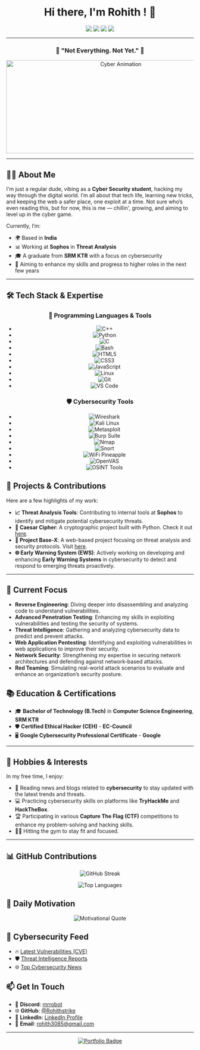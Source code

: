 <h1 align="center">Hi there, I'm Rohith ! 👋</h1>

<p align="center">
  <img src="https://img.shields.io/badge/Developer-💻-purple" />
  <img src="https://img.shields.io/badge/Cyber_Security-🛡️-blueviolet" />
  <img src="https://img.shields.io/badge/Status-Active-green" />
  <img src="https://img.shields.io/badge/Location-India-lightgrey" />
</p>

---

<div align="center">
  <h3>🦇 "Not Everything. Not Yet." 🦇</h3>
  <img src="assets/220245.gif" width="600" height="250" alt="Cyber Animation"/>
</div>

---

## 👨‍💻 About Me

I'm just a regular dude, vibing as a **Cyber Security student**, hacking my way through the digital world. I’m all about that tech life, learning new tricks, and keeping the web a safer place, one exploit at a time. Not sure who’s even reading this, but for now, this is me — chillin', growing, and aiming to level up in the cyber game.

Currently, I’m:
- 🌍 Based in **India**
- 📊 Working at **Sophos** in **Threat Analysis**
- 🎓 A graduate from **SRM KTR** with a focus on cybersecurity
- 🎯 Aiming to enhance my skills and progress to higher roles in the next few years

---
## 🛠 Tech Stack & Expertise

<div align="center">

### 🚀 Programming Languages & Tools

- ![C++](https://img.shields.io/badge/-C++-00599C?logo=c%2B%2B&logoColor=white)
- ![Python](https://img.shields.io/badge/-Python-3776AB?logo=python&logoColor=white)
- ![C](https://img.shields.io/badge/-C-00599C?logo=c&logoColor=white)
- ![Bash](https://img.shields.io/badge/-Bash-4EAA25?logo=gnu-bash&logoColor=white)
- ![HTML5](https://img.shields.io/badge/-HTML5-E34F26?logo=html5&logoColor=white)
- ![CSS3](https://img.shields.io/badge/-CSS3-1572B6?logo=css3&logoColor=white)
- ![JavaScript](https://img.shields.io/badge/-JavaScript-F7DF1E?logo=javascript&logoColor=black)
- ![Linux](https://img.shields.io/badge/-Linux-FCC624?logo=linux&logoColor=black)
- ![Git](https://img.shields.io/badge/-Git-F05032?logo=git&logoColor=white)
- ![VS Code](https://img.shields.io/badge/-VS%20Code-007ACC?logo=visual-studio-code&logoColor=white)

</div>

<div align="center">

### 🛡️ Cybersecurity Tools

- ![Wireshark](https://img.shields.io/badge/Wireshark-1676C5?logo=wireshark&logoColor=white)
- ![Kali Linux](https://img.shields.io/badge/Kali_Linux-557C99?logo=kali-linux&logoColor=white)
- ![Metasploit](https://img.shields.io/badge/Metasploit-4E4D45?logo=metasploit&logoColor=white)
- ![Burp Suite](https://img.shields.io/badge/Burp_Suite-6E8B3B?logo=burpsuite&logoColor=white)
- ![Nmap](https://img.shields.io/badge/Nmap-00A1D6?logo=nmap&logoColor=white)
- ![Snort](https://img.shields.io/badge/Snort-CC0000?logo=snort&logoColor=white)
- ![WiFi Pineapple](https://img.shields.io/badge/WiFi_Pineapple-003D7C?logo=wifi&logoColor=white)
- ![OpenVAS](https://img.shields.io/badge/OpenVAS-008000?logo=openvas&logoColor=white)
- ![OSINT Tools](https://img.shields.io/badge/OSINT-Tools-blue)

</div>

## 🚀 Projects & Contributions

Here are a few highlights of my work:
- **📈 Threat Analysis Tools**: Contributing to internal tools at **Sophos** to identify and mitigate potential cybersecurity threats.
- **🔐 Caesar Cipher**: A cryptographic project built with Python. Check it out [here](https://rohithstrike.github.io/Caesar-Cipher/).
- **🚀 Project Base-X**: A web-based project focusing on threat analysis and security protocols. Visit [here](https://project-base-x.onrender.com/).
- **🌐 Early Warning System (EWS)**: Actively working on developing and enhancing **Early Warning Systems** in cybersecurity to detect and respond to emerging threats proactively.

---
## 🎯 Current Focus

- **Reverse Engineering**: Diving deeper into disassembling and analyzing code to understand vulnerabilities.
- **Advanced Penetration Testing**: Enhancing my skills in exploiting vulnerabilities and testing the security of systems.
- **Threat Intelligence**: Gathering and analyzing cybersecurity data to predict and prevent attacks.
- **Web Application Pentesting**: Identifying and exploiting vulnerabilities in web applications to improve their security.
- **Network Security**: Strengthening my expertise in securing network architectures and defending against network-based attacks.
- **Red Teaming**: Simulating real-world attack scenarios to evaluate and enhance an organization’s security posture.

## 📚 Education & Certifications

- 🎓 **Bachelor of Technology (B.Tech)** in **Computer Science Engineering**, **SRM KTR**
- 🛡️ **Certified Ethical Hacker (CEH)** - **EC-Council**
- 🖥️ **Google Cybersecurity Professional Certificate** - **Google**

---
## 🎨 Hobbies & Interests

In my free time, I enjoy:
- 📰 Reading news and blogs related to **cybersecurity** to stay updated with the latest trends and threats.
- 💻 Practicing cybersecurity skills on platforms like **TryHackMe** and **HackTheBox**.
- 🏆 Participating in various **Capture The Flag (CTF)** competitions to enhance my problem-solving and hacking skills.
- 🏋️‍♂️ Hitting the gym to stay fit and focused.
---


## 📊 GitHub Contributions

<p align="center">
  <img src="https://github-readme-streak-stats.herokuapp.com/?user=Rohithstrike&theme=radical" alt="GitHub Streak" />
</p>

<p align="center">
  <img src="https://github-readme-stats.vercel.app/api/top-langs/?username=Rohithstrike&layout=compact&theme=radical" alt="Top Languages" />
</p>


## 🌟 Daily Motivation

<p align="center">
  <img src="https://quotes-github-readme.vercel.app/api?type=horizontal&theme=radical" alt="Motivational Quote" />
</p>


## 🔐 Cybersecurity Feed

- 🔥 [Latest Vulnerabilities (CVE)](https://cve.mitre.org/cve/)
- 🛡️ [Threat Intelligence Reports](https://www.threatintelreport.com/)
- 🌐 [Top Cybersecurity News](https://cybernews.com/)



## 📫 Get In Touch

- 💬 **Discord**: [mrrobot](https://discord.com/users/8148935208)
- 🌐 **GitHub**: [@Rohithstrike](https://github.com/Rohithstrike)
- 💼 **LinkedIn**: [LinkedIn Profile](https://www.linkedin.com/in/rohith5803/)
- 📧 **Email**: rohith3085@gmail.com

---

<p align="center">
  <a href="https://rohithstrike.github.io/work-and-story/" target="_blank">
    <img src="https://img.shields.io/badge/Portfolio-Explore%20My%20Journey-1E90FF?style=for-the-badge&logo=bookmeter&logoColor=white" alt="Portfolio Badge" />
  </a>
</p>